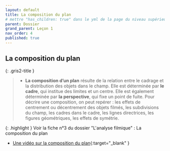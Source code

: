 ```yaml
---
layout: default
title: La composition du plan
# mettre "has_children: true" dans le yml de la page du niveau supérieur
parent: Dossier
grand_parent: Leçon 1
nav_order: 4
published: true
---
```

## La composition du plan


{: .gris2-title }
> - **La composition d’un plan** résulte de la relation entre le cadrage et la distribution des objets dans le champ. Elle est déterminée par **le cadre**, qui institue des limites et un centre. Elle est également déterminée par **la perspective**, qui fixe un point de fuite. Pour décrire une composition, on peut repérer : les effets de centrement ou décentrement des objets filmés, les subdivisions du champ, les cadres dans le cadre, les lignes directrices, les figures géométriques, les effets de symétrie.

{: .highlight }
Voir la fiche n°3 du dossier "L'analyse filmique" : La composition du plan

- [Une vidéo  sur la composition du plan](https://drive.google.com/file/d/1Mb8lsPqUNA0ItSABPrNlGnDz805Eqr2t/view?usp=drive_link){:target="_blank" }